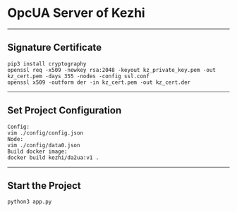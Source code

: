 # OpcUA Server of Kezhi
---
## Signature Certificate	
```shell script
pip3 install cryptography
openssl req -x509 -newkey rsa:2048 -keyout kz_private_key.pem -out kz_cert.pem -days 355 -nodes -config ssl.conf
openssl x509 -outform der -in kz_cert.pem -out kz_cert.der
```
---
## Set Project Configuration
``` shell script
Config:
vim ./config/config.json
Node:
vim ./config/data0.json
Build docker image:
docker build kezhi/da2ua:v1 .
```
---
## Start the Project
```python
python3 app.py
```

